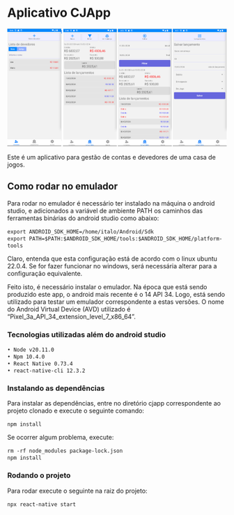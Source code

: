 # Aplicativo CJApp

!['Telas do Aplicativo'](./readme-images/main.png)

Este é um aplicativo para gestão de contas e devedores de uma casa de jogos.

## Como rodar no emulador

Para rodar no emulador é necessário ter instalado na máquina o android studio, e adicionados a variável de ambiente PATH os caminhos das ferramentas binárias do android studio como abaixo:

```
export ANDROID_SDK_HOME=/home/italo/Android/Sdk
export PATH=$PATH:$ANDROID_SDK_HOME/tools:$ANDROID_SDK_HOME/platform-tools
```

Claro, entenda que esta configuração está de acordo com o linux ubuntu 22.0.4. Se for fazer funcionar no windows, será necessária alterar para a configuração equivalente.

Feito isto, é necessário instalar o emulador. Na época que está sendo produzido este app, o android mais recente é o 14 API 34. Logo, está sendo utilizado para testar um emulador correspondente a estas versões. O nome do Android Virtual Device (AVD) utilizado é “Pixel_3a_API_34_extension_level_7_x86_64”.

### Tecnologias utilizadas além do android studio
   
    • Node v20.11.0
    • Npm 10.4.0
    • React Native 0.73.4
    • react-native-cli 12.3.2

### Instalando as dependências

Para instalar as dependências, entre no diretório cjapp correspondente ao projeto clonado e execute o seguinte comando:

```
npm install
```

Se ocorrer algum problema, execute:

```
rm -rf node_modules package-lock.json
npm install
```

### Rodando o projeto

Para rodar execute o seguinte na raiz do projeto:

```
npx react-native start
```